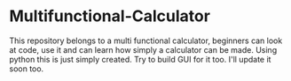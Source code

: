 # Multifunctional-Calculator
This repository belongs to a multi functional calculator, beginners can look at code, use it and can learn how simply a calculator can be made. Using python this is just simply created. Try to build GUI for it too. I'll update it soon too. 
